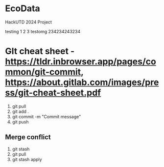 # EcoData
HackUTD 2024 Project

testing 1 2 3
testomg 234234243234

# GIt cheat sheet - https://tldr.inbrowser.app/pages/common/git-commit, https://about.gitlab.com/images/press/git-cheat-sheet.pdf 
1. git pull
2. git add .
3. git commit -m "Commit message"
4. git push

## Merge conflict
1. git stash
2. git pull
3. git stash apply

